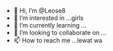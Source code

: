 - 👋 Hi, I’m @Leose8
- 👀 I’m interested in ...girls
- 🌱 I’m currently learning ...
- 💞️ I’m looking to collaborate on ...
- 📫 How to reach me ...lewat wa

<!---
Leose8/Leose8 is a ✨ special ✨ repository because its `README.md` (this file) appears on your GitHub profile.
You can click the Preview link to take a look at your changes.
--->
